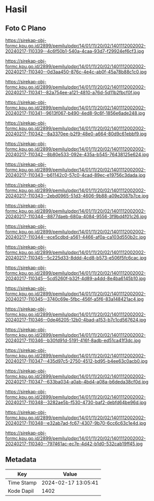 # Hasil

## Foto C Plano

https://sirekap-obj-formc.kpu.go.id/2899/pemilu/pdpr/14/01/11/20/02/1401112002002-20240217-110339--4c6f50b1-540a-4caa-93d7-f29924ef6cf3.jpg

https://sirekap-obj-formc.kpu.go.id/2899/pemilu/pdpr/14/01/11/20/02/1401112002002-20240217-110340--0d3aa450-876c-4e4c-ab0f-45a78b88c1c0.jpg

https://sirekap-obj-formc.kpu.go.id/2899/pemilu/pdpr/14/01/11/20/02/1401112002002-20240217-110341--82a754ee-a121-4810-a76d-5d11b2fbcf0f.jpg

https://sirekap-obj-formc.kpu.go.id/2899/pemilu/pdpr/14/01/11/20/02/1401112002002-20240217-110341--9613f067-b490-4ed8-9c6f-1856e6ade248.jpg

https://sirekap-obj-formc.kpu.go.id/2899/pemilu/pdpr/14/01/11/20/02/1401112002002-20240217-110342--8a3370ee-b2f9-48e0-a664-80d9c61ebbf9.jpg

https://sirekap-obj-formc.kpu.go.id/2899/pemilu/pdpr/14/01/11/20/02/1401112002002-20240217-110342--8b80e533-092e-435a-b545-76438125e624.jpg

https://sirekap-obj-formc.kpu.go.id/2899/pemilu/pdpr/14/01/11/20/02/1401112002002-20240217-110343--b61142c0-57c0-4cad-89ec-e19756c3dada.jpg

https://sirekap-obj-formc.kpu.go.id/2899/pemilu/pdpr/14/01/11/20/02/1401112002002-20240217-110343--2ebd0965-51d3-4606-9b88-a09e2087b7ce.jpg

https://sirekap-obj-formc.kpu.go.id/2899/pemilu/pdpr/14/01/11/20/02/1401112002002-20240217-110344--8877daeb-680a-4084-9556-3f9bd4f01c26.jpg

https://sirekap-obj-formc.kpu.go.id/2899/pemilu/pdpr/14/01/11/20/02/1401112002002-20240217-110344--ece5cdbd-a561-4466-af0a-ca103d550b2c.jpg

https://sirekap-obj-formc.kpu.go.id/2899/pemilu/pdpr/14/01/11/20/02/1401112002002-20240217-110345--5c225d33-8ddd-4cd8-b573-e506f5fc6cac.jpg

https://sirekap-obj-formc.kpu.go.id/2899/pemilu/pdpr/14/01/11/20/02/1401112002002-20240217-110345--5cd5260f-b32f-4d89-a4dd-8e4ba6145b10.jpg

https://sirekap-obj-formc.kpu.go.id/2899/pemilu/pdpr/14/01/11/20/02/1401112002002-20240217-110345--3740c69e-5fbc-456f-a5f6-83a148421ac4.jpg

https://sirekap-obj-formc.kpu.go.id/2899/pemilu/pdpr/14/01/11/20/02/1401112002002-20240217-110346--0de46205-12b0-4bad-a153-b7c1cd567624.jpg

https://sirekap-obj-formc.kpu.go.id/2899/pemilu/pdpr/14/01/11/20/02/1401112002002-20240217-110346--b30fd91d-5191-416f-8adb-ed51ca41f3dc.jpg

https://sirekap-obj-formc.kpu.go.id/2899/pemilu/pdpr/14/01/11/20/02/1401112002002-20240217-110347--435d97c5-2750-4512-bd95-b4ee63c0acb0.jpg

https://sirekap-obj-formc.kpu.go.id/2899/pemilu/pdpr/14/01/11/20/02/1401112002002-20240217-110347--633ba034-a0ab-4bd4-a08a-b6deda38cf0d.jpg

https://sirekap-obj-formc.kpu.go.id/2899/pemilu/pdpr/14/01/11/20/02/1401112002002-20240217-110348--3282ae5b-f530-4730-baf2-debfd64be96d.jpg

https://sirekap-obj-formc.kpu.go.id/2899/pemilu/pdpr/14/01/11/20/02/1401112002002-20240217-110348--e32ab7ad-fc67-4307-9b70-6cc6c63c1e4d.jpg

https://sirekap-obj-formc.kpu.go.id/2899/pemilu/pdpr/14/01/11/20/02/1401112002002-20240217-110340--797461ac-ec7e-4d42-b1d0-532cab19ff45.jpg


## Metadata

| Key        | Value               |
| ---------- | ------------------- |
| Time Stamp | 2024-02-17 13:05:41 |
| Kode Dapil | 1402                |



